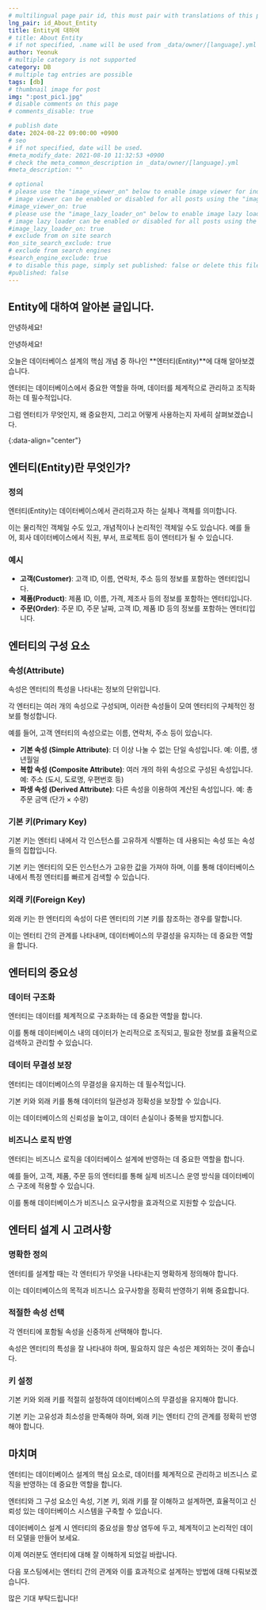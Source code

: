 ```yaml
---
# multilingual page pair id, this must pair with translations of this page. (This name must be unique)
lng_pair: id_About_Entity
title: Entity에 대하여
# title: About Entity
# if not specified, .name will be used from _data/owner/[language].yml
author: Yeonuk
# multiple category is not supported
category: DB
# multiple tag entries are possible
tags: [db]
# thumbnail image for post
img: ":post_pic1.jpg"
# disable comments on this page
# comments_disable: true

# publish date
date: 2024-08-22 09:00:00 +0900
# seo
# if not specified, date will be used.
#meta_modify_date: 2021-08-10 11:32:53 +0900
# check the meta_common_description in _data/owner/[language].yml
#meta_description: ""

# optional
# please use the "image_viewer_on" below to enable image viewer for individual pages or posts (_posts/ or [language]/_posts folders).
# image viewer can be enabled or disabled for all posts using the "image_viewer_posts: true" setting in _data/conf/main.yml.
#image_viewer_on: true
# please use the "image_lazy_loader_on" below to enable image lazy loader for individual pages or posts (_posts/ or [language]/_posts folders).
# image lazy loader can be enabled or disabled for all posts using the "image_lazy_loader_posts: true" setting in _data/conf/main.yml.
#image_lazy_loader_on: true
# exclude from on site search
#on_site_search_exclude: true
# exclude from search engines
#search_engine_exclude: true
# to disable this page, simply set published: false or delete this file
#published: false
---
```


<!-- outline-start -->

## Entity에 대하여 알아본 글입니다.

안녕하세요!

안녕하세요!

오늘은 데이터베이스 설계의 핵심 개념 중 하나인 **엔터티(Entity)**에 대해 알아보겠습니다.

엔터티는 데이터베이스에서 중요한 역할을 하며, 데이터를 체계적으로 관리하고 조직화하는 데 필수적입니다.

그럼 엔터티가 무엇인지, 왜 중요한지, 그리고 어떻게 사용하는지 자세히 살펴보겠습니다.

{:data-align="center"}

<!-- outline-end -->

## 엔터티(Entity)란 무엇인가?

### 정의

엔터티(Entity)는 데이터베이스에서 관리하고자 하는 실체나 객체를 의미합니다.

이는 물리적인 객체일 수도 있고, 개념적이나 논리적인 객체일 수도 있습니다. 예를 들어, 회사 데이터베이스에서 직원, 부서, 프로젝트 등이 엔터티가 될 수 있습니다.

### 예시

- **고객(Customer)**: 고객 ID, 이름, 연락처, 주소 등의 정보를 포함하는 엔터티입니다.
- **제품(Product)**: 제품 ID, 이름, 가격, 제조사 등의 정보를 포함하는 엔터티입니다.
- **주문(Order)**: 주문 ID, 주문 날짜, 고객 ID, 제품 ID 등의 정보를 포함하는 엔터티입니다.

## 엔터티의 구성 요소

### 속성(Attribute)

속성은 엔터티의 특성을 나타내는 정보의 단위입니다.

각 엔터티는 여러 개의 속성으로 구성되며, 이러한 속성들이 모여 엔터티의 구체적인 정보를 형성합니다.

예를 들어, 고객 엔터티의 속성으로는 이름, 연락처, 주소 등이 있습니다.

- **기본 속성 (Simple Attribute)**: 더 이상 나눌 수 없는 단일 속성입니다. 예: 이름, 생년월일
- **복합 속성 (Composite Attribute)**: 여러 개의 하위 속성으로 구성된 속성입니다. 예: 주소 (도시, 도로명, 우편번호 등)
- **파생 속성 (Derived Attribute)**: 다른 속성을 이용하여 계산된 속성입니다. 예: 총 주문 금액 (단가 × 수량)

### 기본 키(Primary Key)

기본 키는 엔터티 내에서 각 인스턴스를 고유하게 식별하는 데 사용되는 속성 또는 속성들의 집합입니다.

기본 키는 엔터티의 모든 인스턴스가 고유한 값을 가져야 하며, 이를 통해 데이터베이스 내에서 특정 엔터티를 빠르게 검색할 수 있습니다.

### 외래 키(Foreign Key)

외래 키는 한 엔터티의 속성이 다른 엔터티의 기본 키를 참조하는 경우를 말합니다.

이는 엔터티 간의 관계를 나타내며, 데이터베이스의 무결성을 유지하는 데 중요한 역할을 합니다.

## 엔터티의 중요성

### 데이터 구조화

엔터티는 데이터를 체계적으로 구조화하는 데 중요한 역할을 합니다.

이를 통해 데이터베이스 내의 데이터가 논리적으로 조직되고, 필요한 정보를 효율적으로 검색하고 관리할 수 있습니다.

### 데이터 무결성 보장

엔터티는 데이터베이스의 무결성을 유지하는 데 필수적입니다.

기본 키와 외래 키를 통해 데이터의 일관성과 정확성을 보장할 수 있습니다.

이는 데이터베이스의 신뢰성을 높이고, 데이터 손실이나 중복을 방지합니다.

### 비즈니스 로직 반영

엔터티는 비즈니스 로직을 데이터베이스 설계에 반영하는 데 중요한 역할을 합니다.

예를 들어, 고객, 제품, 주문 등의 엔터티를 통해 실제 비즈니스 운영 방식을 데이터베이스 구조에 적용할 수 있습니다.

이를 통해 데이터베이스가 비즈니스 요구사항을 효과적으로 지원할 수 있습니다.

## 엔터티 설계 시 고려사항

### 명확한 정의

엔터티를 설계할 때는 각 엔터티가 무엇을 나타내는지 명확하게 정의해야 합니다.

이는 데이터베이스의 목적과 비즈니스 요구사항을 정확히 반영하기 위해 중요합니다.

### 적절한 속성 선택

각 엔터티에 포함될 속성을 신중하게 선택해야 합니다.

속성은 엔터티의 특성을 잘 나타내야 하며, 필요하지 않은 속성은 제외하는 것이 좋습니다.

### 키 설정

기본 키와 외래 키를 적절히 설정하여 데이터베이스의 무결성을 유지해야 합니다.

기본 키는 고유성과 최소성을 만족해야 하며, 외래 키는 엔터티 간의 관계를 정확히 반영해야 합니다.

## 마치며

엔터티는 데이터베이스 설계의 핵심 요소로, 데이터를 체계적으로 관리하고 비즈니스 로직을 반영하는 데 중요한 역할을 합니다.

엔터티와 그 구성 요소인 속성, 기본 키, 외래 키를 잘 이해하고 설계하면, 효율적이고 신뢰성 있는 데이터베이스 시스템을 구축할 수 있습니다.

데이터베이스 설계 시 엔터티의 중요성을 항상 염두에 두고, 체계적이고 논리적인 데이터 모델을 만들어 보세요.

이제 여러분도 엔터티에 대해 잘 이해하게 되었길 바랍니다.

다음 포스팅에서는 엔터티 간의 관계와 이를 효과적으로 설계하는 방법에 대해 다뤄보겠습니다.

많은 기대 부탁드립니다!
